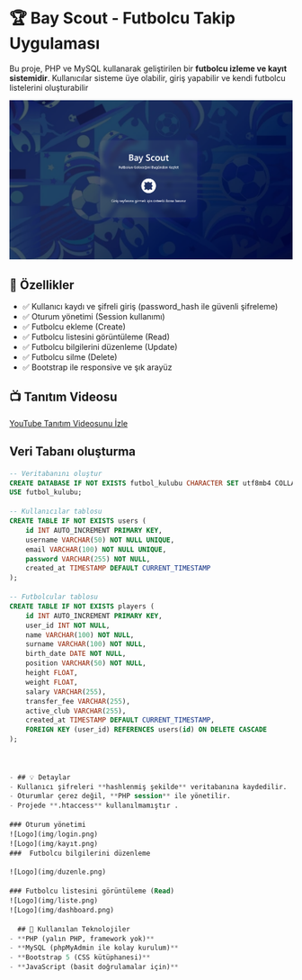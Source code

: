 # 🏆 Bay Scout - Futbolcu Takip Uygulaması
Bu proje, PHP ve MySQL kullanarak geliştirilen bir **futbolcu izleme ve kayıt sistemidir**. Kullanıcılar sisteme üye olabilir, giriş yapabilir ve kendi futbolcu listelerini oluşturabilir

![Logo](img/giris.png)

## 🚀 Özellikler
- ✅ Kullanıcı kaydı ve şifreli giriş (password_hash ile güvenli şifreleme)
- ✅ Oturum yönetimi (Session kullanımı)
- ✅ Futbolcu ekleme (Create)
- ✅ Futbolcu listesini görüntüleme (Read)
- ✅ Futbolcu bilgilerini düzenleme (Update)
- ✅ Futbolcu silme (Delete)
- ✅ Bootstrap ile responsive ve şık arayüz
## 📺 Tanıtım Videosu
 [YouTube Tanıtım Videosunu İzle](https://youtu.be/V9CZml_Q_xI)

## Veri Tabanı oluşturma

```sql
-- Veritabanını oluştur
CREATE DATABASE IF NOT EXISTS futbol_kulubu CHARACTER SET utf8mb4 COLLATE utf8mb4_unicode_ci;
USE futbol_kulubu;

-- Kullanıcılar tablosu
CREATE TABLE IF NOT EXISTS users (
    id INT AUTO_INCREMENT PRIMARY KEY,
    username VARCHAR(50) NOT NULL UNIQUE,
    email VARCHAR(100) NOT NULL UNIQUE,
    password VARCHAR(255) NOT NULL,
    created_at TIMESTAMP DEFAULT CURRENT_TIMESTAMP
);

-- Futbolcular tablosu
CREATE TABLE IF NOT EXISTS players (
    id INT AUTO_INCREMENT PRIMARY KEY,
    user_id INT NOT NULL,
    name VARCHAR(100) NOT NULL,
    surname VARCHAR(100) NOT NULL,
    birth_date DATE NOT NULL,
    position VARCHAR(50) NOT NULL,
    height FLOAT,
    weight FLOAT,
    salary VARCHAR(255),
    transfer_fee VARCHAR(255),
    active_club VARCHAR(255),
    created_at TIMESTAMP DEFAULT CURRENT_TIMESTAMP,
    FOREIGN KEY (user_id) REFERENCES users(id) ON DELETE CASCADE
);



- ## 💡 Detaylar
- Kullanıcı şifreleri **hashlenmiş şekilde** veritabanına kaydedilir.
- Oturumlar çerez değil, **PHP session** ile yönetilir.
- Projede **.htaccess** kullanılmamıştır .

### Oturum yönetimi
![Logo](img/login.png)
![Logo](img/kayıt.png)
###  Futbolcu bilgilerini düzenleme 

![Logo](img/duzenle.png)

### Futbolcu listesini görüntüleme (Read)
![Logo](img/liste.png)
![Logo](img/dashboard.png)

  ## 📂 Kullanılan Teknolojiler
- **PHP (yalın PHP, framework yok)**
- **MySQL (phpMyAdmin ile kolay kurulum)**
- **Bootstrap 5 (CSS kütüphanesi)**
- **JavaScript (basit doğrulamalar için)**
